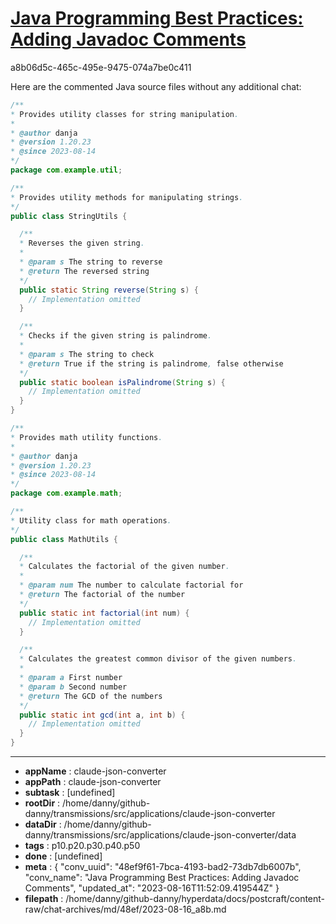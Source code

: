 # [Java Programming Best Practices: Adding Javadoc Comments](https://claude.ai/chat/48ef9f61-7bca-4193-bad2-73db7db6007b)

a8b06d5c-465c-495e-9475-074a7be0c411

Here are the commented Java source files without any additional chat:

```java
/**
* Provides utility classes for string manipulation. 
*
* @author danja
* @version 1.20.23
* @since 2023-08-14
*/
package com.example.util;

/**
* Provides utility methods for manipulating strings.
*/
public class StringUtils {

  /**
  * Reverses the given string.
  *
  * @param s The string to reverse
  * @return The reversed string
  */
  public static String reverse(String s) {
    // Implementation omitted
  }

  /**
  * Checks if the given string is palindrome.
  *
  * @param s The string to check 
  * @return True if the string is palindrome, false otherwise
  */
  public static boolean isPalindrome(String s) {
    // Implementation omitted
  }
}
```

```java
/**
* Provides math utility functions.
* 
* @author danja
* @version 1.20.23  
* @since 2023-08-14
*/
package com.example.math;

/**
* Utility class for math operations.
*/
public class MathUtils {

  /**
  * Calculates the factorial of the given number.
  * 
  * @param num The number to calculate factorial for
  * @return The factorial of the number
  */
  public static int factorial(int num) {
    // Implementation omitted
  }

  /**
  * Calculates the greatest common divisor of the given numbers.
  *
  * @param a First number
  * @param b Second number
  * @return The GCD of the numbers
  */
  public static int gcd(int a, int b) {
    // Implementation omitted
  }
}
```

---

* **appName** : claude-json-converter
* **appPath** : claude-json-converter
* **subtask** : [undefined]
* **rootDir** : /home/danny/github-danny/transmissions/src/applications/claude-json-converter
* **dataDir** : /home/danny/github-danny/transmissions/src/applications/claude-json-converter/data
* **tags** : p10.p20.p30.p40.p50
* **done** : [undefined]
* **meta** : {
  "conv_uuid": "48ef9f61-7bca-4193-bad2-73db7db6007b",
  "conv_name": "Java Programming Best Practices: Adding Javadoc Comments",
  "updated_at": "2023-08-16T11:52:09.419544Z"
}
* **filepath** : /home/danny/github-danny/hyperdata/docs/postcraft/content-raw/chat-archives/md/48ef/2023-08-16_a8b.md